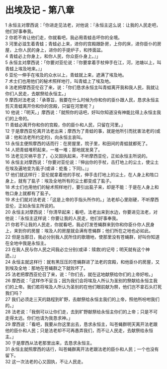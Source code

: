 # 出埃及记 - 第八章
  
 1 永恒主对摩西说：「你进走见法老，对他说：『永恒主这么说：让我的人民走吧，他们好事奉我。  
 2 你若不肯让他们走，你就看吧，我必用青蛙击坏你的全境。  
 3 河里必滋生着青蛙；青蛙必上来，进你的宫殿跟卧房，上你的床，进你臣仆的房屋，上你人民的身上，进你的手提炉子，和抟面盆。  
 4 青蛙必上你身上，和你人民，你众臣仆身上。』」  
 5 永恒主对摩西说：「你要对亚伦说：『你要拿着手杖伸手在江，河，池塘以上，叫青蛙上埃及地来。』」  
 6 亚伦一伸手在埃及的众水以上，青蛙就上来，遮满了埃及地。  
 7 术士们也用他们的秘术照样地行，叫青蛙上了埃及地。  
 8 法老把摩西亚伦召了来，说：「你们恳求永恒主叫青蛙离开我和我人民，我就让你们人民走，去献祭给永恒主。」  
 9 摩西对法老说：「承尊旨，我要在什么时候为你和你的臣仆跟人民，恳求永恒主剪灭青蛙离开你和你的宫殿，只留在河里呢？」  
 10 他说：「明天。」摩西说：「就照你的话吧，好叫你知道没有神能比得上永恒主我们的上帝的。  
 11 青蛙必离开你和你的宫殿，你的臣仆和人民，只留在河里。」  
 12 于是摩西亚伦离开法老出来；摩西为了青蛙的事，就是他所引而扰害法老的(或译：他和法老所约定的)，向永恒主哀叫。  
 13 永恒主便照摩西的话而行：在房屋里，院子里，和田间的青蛙就都死了。  
 14 人把青蛙堆积起来，一堆一堆；那地就发臭了。  
 15 法老见灾祸平息了，心又固执起来，不听摩西亚伦，正如永恒主所说的。  
 16 永恒主对摩西说：「你要对亚伦说：『伸出你的手杖，击打地上的尘土，使尘土在埃及遍地变为虱子(或译：虼蚤；下同)。』」  
 17 他们就这样行：亚伦就拿着他的手杖，伸手击打地上的尘土，在人身上和牲口身上，就有了虱子：埃及全地所有的尘土都变成了虱子。  
 18 术士们也用他们的秘术照样地行，要引出虱子来，却是不能：于是在人身上和牲口身上就都有了虱子。  
 19 术士们就对法老说：「这是上帝的手指头所作的。」法老却心里刚硬，不听摩西亚伦，正如永恒主所说的。  
 20 永恒主对摩西说：「你清早起来；看吧，法老出来到水边，你要进见法老，对他说：『永恒主这样说：你要让我的人民走，他们好事奉我。  
 21 你若不让我的人民走，你就看吧，我必打发苍蝇群来到你和你臣仆你人民身上，来到你的房屋：埃及人的房屋就会满有苍蝇群；他们所在之地也必如此。  
 22 但是当那日，我必分别我人民所住的歌珊地，使那里没有苍蝇群，好叫你知道在全地中我是永恒主。  
 23 在我人民与你人民之间我必立分别(或译：赎救)的记号；明天就有这个神迹。』」  
 24 永恒主就这样行：就有黑压压的苍蝇群进了法老的宫殿，和他臣仆的房屋，又到埃及全地：那地在苍蝇群之下就败坏了。  
 25 法老把摩西亚伦召了来，说：「你们去，就在这地献祭给你们的上帝好啦。」  
 26 摩西说：「这样作不妥当；因为我们会将埃及人所认为圣别的祭献给永恒主我们的上帝。我们若将埃及人所认为圣别的在他们眼前献为祭，他们岂不拿石头打死我们吗？  
 27 我们必须走三天的路程到旷野，去献祭给永恒主我们的上帝，照他所吩咐我们的。」  
 28 法老说：「我倒可以让你们走，去到旷野献祭给永恒主你们的上帝；只是不可走得太远。你们也请为我恳求神。」  
 29 摩西说：「看吧，我要从你这里出去，恳求永恒主，叫苍蝇群明天离开法老跟他的臣仆和人民；只是法老却不可再愚弄我们，而不让人民走，去献祭给永恒主。」  
 30 于是摩西从法老那里出来，去恳求永恒主。  
 31 永恒主就照摩西的话行，叫苍蝇群离开法老跟法老的臣仆和人民；一个也没有留下。  
 32 这一次法老的心又固执，不让人民走。